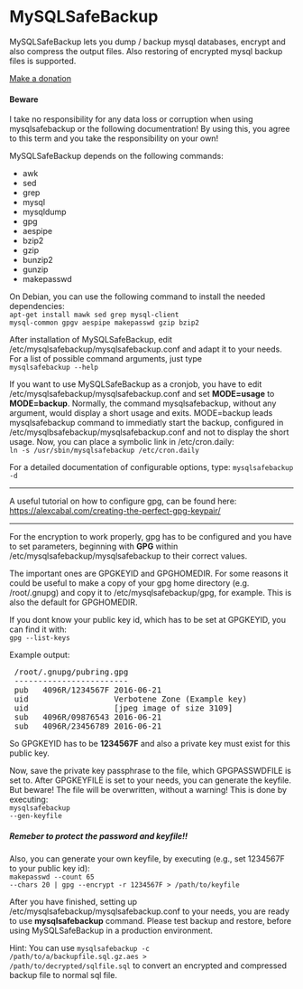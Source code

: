 # MySQLSafeBackup
MySQLSafeBackup lets you dump / backup mysql databases, encrypt and also compress the output files. Also restoring of encrypted mysql backup files is supported.

<a href="https://www.paypal.com/cgi-bin/webscr?cmd=_donations&business=helga_welter%40hotmail%2ecom&lc=MQ&item_name=Oliver%20Welter&item_number=mysqlsafebackup&no_note=0&currency_code=EUR&bn=PP%2dDonationsBF%3abtn_donate_LG%2egif%3aNonHostedGuest">Make a donation</a>

<h4>Beware</h4>
<p>
I take no responsibility for any data loss or corruption when using mysqlsafebackup or the following documentration! 
By using this, you agree to this term and you take the responsibility on your own!
</p>

MySQLSafeBackup depends on the following commands:
<ul>
<li>awk</li>
<li>sed</li>
<li>grep</li>
<li>mysql</li>
<li>mysqldump</li>
<li>gpg</li>
<li>aespipe</li>
<li>bzip2</li>
<li>gzip</li>
<li>bunzip2</li>
<li>gunzip</li>
<li>makepasswd</li>
</ul>

On Debian, you can use the following command to install the needed dependencies:<br />
<code>apt-get install mawk sed grep mysql-client mysql-common gpgv aespipe makepasswd gzip bzip2</code>

After installation of MySQLSafeBackup, edit /etc/mysqlsafebackup/mysqlsafebackup.conf and adapt it to your needs. For a list of possible command arguments, just type<br />
<code>mysqlsafebackup --help</code>

If you want to use MySQLSafeBackup as a cronjob, you have to edit /etc/mysqlsafebackup/mysqlsafebackup.conf and set <strong>MODE=usage</strong> to <strong>MODE=backup</strong>.
Normally, the command mysqlsafebackup, without any argument, would display a short usage and exits. MODE=backup leads mysqlsafebackup command to immediatly start the backup, configured in /etc/mysqlbsafebackup/mysqlsafebackup.conf and not to display the short usage.
Now, you can place a symbolic link in /etc/cron.daily:<br />
<code>ln -s /usr/sbin/mysqlsafebackup /etc/cron.daily</code>

For a detailed documentation of configurable options, type:
<code>mysqlsafebackup -d</code>

<hr/>

A useful tutorial on how to configure gpg, can be found here: https://alexcabal.com/creating-the-perfect-gpg-keypair/

<hr/>

For the encryption to work properly, gpg has to be configured and you have to set parameters, beginning with <strong>GPG</strong> within /etc/mysqlsafebackup/mysqlsafebackup to their correct values.

The important ones are GPGKEYID and GPGHOMEDIR. For some reasons it could be useful to make a copy of your gpg home directory (e.g. /root/.gnupg) and copy it to /etc/mysqlsafebackup/gpg, for example. This is also the default for GPGHOMEDIR.

If you dont know your public key id, which has to be set at GPGKEYID, you can find it with:<br />
<code>gpg --list-keys</code>

Example output:<br />
<pre>
 /root/.gnupg/pubring.gpg
 ------------------------
 pub   4096R/1234567F 2016-06-21
 uid                  Verbotene Zone (Example key) <contact@verbotene.zone>
 uid                  [jpeg image of size 3109]
 sub   4096R/09876543 2016-06-21
 sub   4096R/23456789 2016-06-21
</pre>

So GPGKEYID has to be <strong>1234567F</strong> and also a private key must exist for this public key.

Now, save the private key passphrase to the file, which GPGPASSWDFILE is set to. After GPGKEYFILE is set to your needs, you can generate the keyfile. But beware! The file will be overwritten, without a warning! This is done by executing:<br />
<code>mysqlsafebackup --gen-keyfile</code>

<h5>Remeber to protect the password and keyfile!!</h5>

Also, you can generate your own keyfile, by executing (e.g., set 1234567F to your public key id):<br />
<code>makepasswd --count 65 --chars 20 | gpg --encrypt -r 1234567F > /path/to/keyfile</code>

After you have finished, setting up /etc/mysqlsafebackup/mysqlsafebackup.conf to your needs, you are ready to use <strong>mysqlsafebackup</strong> command. Please test backup and restore, before using MySQLSafeBackup in a production environment.

Hint:
You can use <code>mysqlsafebackup -c /path/to/a/backupfile.sql.gz.aes > /path/to/decrypted/sqlfile.sql</code> to convert an encrypted and compressed backup file to normal sql file.
